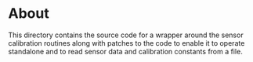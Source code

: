# About
This directory contains the source code for a wrapper around the sensor calibration routines along with patches to the code to enable it to operate standalone and to read sensor data and calibration constants from a file.
